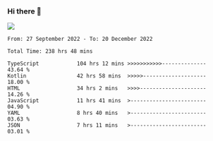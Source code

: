 ### Hi there 👋

<!--<a href="https://github.com/search?o=desc&q=author%3Abushiyi&s=committer-date&type=Commits">-->
<!--    <img align="center" height = "178" src="https://github-readme-stats.vercel.app/api?username=bushiyi&count_private=true&show_icons=true&theme=noctis_minimus&hide=contribs&include_all_commits=true" />-->
<!--</a>-->
<!--<a href="https://github.com/bushiyi?tab=repositories">-->
<!--    <img align="center" height = "178" src="https://github-readme-stats.vercel.app/api/top-langs/?username=bushiyi&count_private=true&theme=noctis_minimus" />-->
<!--</a>-->
 
<!-- [![Ashutosh's github activity graph](https://activity-graph.herokuapp.com/graph?username=bushiyi&theme=react&bg_color=1B2932&point=698B69&line=698B69)](https://github.com/ashutosh00710/github-readme-activity-graph)
 -->


![](https://raw.githubusercontent.com/bushiyi/bushiyi/master/assets/github-contribution-grid-snake.svg)

<!--START_SECTION:waka-->

```text
From: 27 September 2022 - To: 20 December 2022

Total Time: 238 hrs 48 mins

TypeScript            104 hrs 12 mins >>>>>>>>>>>--------------   43.64 %
Kotlin                42 hrs 58 mins  >>>>>--------------------   18.00 %
HTML                  34 hrs 2 mins   >>>>---------------------   14.26 %
JavaScript            11 hrs 41 mins  >------------------------   04.90 %
YAML                  8 hrs 40 mins   >------------------------   03.63 %
JSON                  7 hrs 11 mins   >------------------------   03.01 %
```

<!--END_SECTION:waka-->


